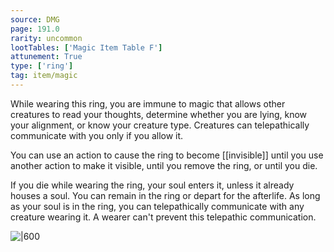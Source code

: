 ```yaml
---
source: DMG
page: 191.0
rarity: uncommon
lootTables: ['Magic Item Table F']
attunement: True
type: ['ring']
tag: item/magic
---
```


While wearing this ring, you are immune to magic that allows other creatures to read your thoughts, determine whether you are lying, know your alignment, or know your creature type. Creatures can telepathically communicate with you only if you allow it.

You can use an action to cause the ring to become [[invisible]] until you use another action to make it visible, until you remove the ring, or until you die.

If you die while wearing the ring, your soul enters it, unless it already houses a soul. You can remain in the ring or depart for the afterlife. As long as your soul is in the ring, you can telepathically communicate with any creature wearing it. A wearer can't prevent this telepathic communication.


![|600](https://5e.tools/img/items/DMG/Ring%20of%20Mind%20Shielding.jpg)
